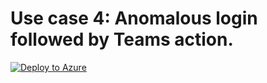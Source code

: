 # Use case 4: Anomalous login followed by Teams action.

[![Deploy to Azure](https://aka.ms/deploytoazurebutton)](https://portal.azure.com/#create/Microsoft.Template/uri/https%3A%2F%2Fhttps://raw.githubusercontent.com/AxelBornauw/sentinel-use_cases/main/Use%20case%204/azuredeploy.json)